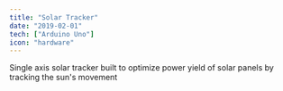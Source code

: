 ```yaml
---
title: "Solar Tracker"
date: "2019-02-01"
tech: ["Arduino Uno"]
icon: "hardware"
---
```


Single axis solar tracker built to optimize power yield of solar panels by tracking the sun's movement

